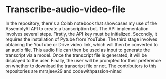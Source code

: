 # Transcribe-audio-video-file
In the repository, there's a Colab notebook that showcases my use of the AssemblyAI API to create a transcription bot.
The API implementation involves several steps.
Firstly, the API key must be initialized.
Secondly, it requires the installation of Pytube from YouTube.
The third stage involves obtaining the YouTube or Drive video link, which will then be converted to an audio file.
This audio file can then be used as input to generate the transcript via a model. 
Once the transcript file is generated, it will be displayed to the user.
Finally, the user will be prompted for their preference on whether to download the transcript file or not.
The contributors to this repositories are mrrajeev29 and codewithpassion-ninad
